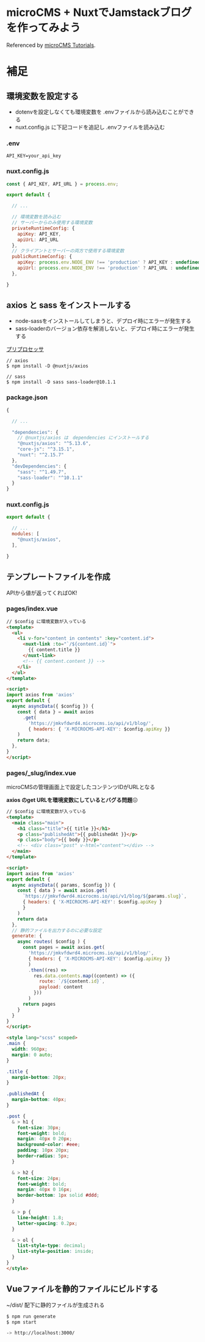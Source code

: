 # microCMS + NuxtでJamstackブログを作ってみよう
Referenced by [microCMS Tutorials](https://blog.microcms.io/microcms-nuxt-jamstack-blog/).

# 補足

## 環境変数を設定する

- dotenvを設定しなくても環境変数を .envファイルから読み込むことができる
- nuxt.config.js に下記コードを追記し .envファイルを読み込む

### .env

```
API_KEY=your_api_key
```

### nuxt.config.js

```javascript
const { API_KEY, API_URL } = process.env;

export default {

  // ...

  // 環境変数を読み込む
  // サーバーからのみ使用する環境変数
  privateRuntimeConfig: {
    apiKey: API_KEY,
    apiUrL: API_URL
  },
  // クライアントとサーバーの両方で使用する環境変数
  publicRuntimeConfig: {
    apiKey: process.env.NODE_ENV !== 'production' ? API_KEY : undefined,
    apiUrl: process.env.NODE_ENV !== 'production' ? API_URL : undefined
  },

}
```

## axios と sass をインストールする

- node-sassをインストールしてしまうと、デプロイ時にエラーが発生する
- sass-loaderのバージョン依存を解消しないと、デプロイ時にエラーが発生する

[プリプロセッサ](https://nuxtjs.org/ja/docs/features/configuration/#%E3%83%97%E3%83%AA%E3%83%97%E3%83%AD%E3%82%BB%E3%83%83%E3%82%B5)

```
// axios
$ npm install -D @nuxtjs/axios

// sass
$ npm install -D sass sass-loader@10.1.1
```

### package.json

```javascript
{

  // ...

  "dependencies": {
    // @nuxtjs/axios は　dependencies にインストールする
    "@nuxtjs/axios": "^5.13.6",
    "core-js": "^3.15.1",
    "nuxt": "^2.15.7"
  },
  "devDependencies": {
    "sass": "^1.49.7",
    "sass-loader": "^10.1.1"
  }
}
```

### nuxt.config.js

```javascript
export default {

  // ...
  modules: [
    "@nuxtjs/axios",
  ],

}
```

## テンプレートファイルを作成
APIから値が返ってくればOK!

### pages/index.vue

```html
// $config に環境変数が入っている
<template>
  <ul>
    <li v-for="content in contents" :key="content.id">
      <nuxt-link :to="`/${content.id}`">
        {{ content.title }}
      </nuxt-link>
      <!-- {{ content.content }} -->
    </li>
  </ul>
</template>

<script>
import axios from 'axios'
export default {
  async asyncData({ $config }) {
    const { data } = await axios
      .get(
        'https://jmkvfdwrd4.microcms.io/api/v1/blog/',
        { headers: { 'X-MICROCMS-API-KEY': $config.apiKey }}
    )
    return data;
  },
}
</script>
```

### pages/_slug/index.vue
microCMSの管理画面上で設定したコンテンツIDがURLとなる

**axios のget URLを環境変数にしているとバグる問題**😖

```html
// $config に環境変数が入っている
<template>
  <main class="main">
    <h1 class="title">{{ title }}</h1>
    <p class="publishedAt">{{ publishedAt }}</p>
    <p class="body">{{ body }}</p>
    <!-- <div class="post" v-html="content"></div> -->
  </main>
</template>

<script>
import axios from 'axios'
export default {
  async asyncData({ params, $config }) {
    const { data } = await axios.get(
      `https://jmkvfdwrd4.microcms.io/api/v1/blog/${params.slug}`,
      { headers: { 'X-MICROCMS-API-KEY': $config.apiKey }
      }
    )
    return data
  },
  // 静的ファイルを出力するのに必要な設定
  generate: {
    async routes( $config ) {
      const pages = await axios.get(
        'https://jmkvfdwrd4.microcms.io/api/v1/blog/',
        { headers: { 'X-MICROCMS-API-KEY': $config.apiKey }}
        )
        .then((res) =>
          res.data.contents.map((content) => ({
            route: `/${content.id}`,
            payload: content
          }))
        )
      return pages
    }
  }
}
</script>

<style lang="scss" scoped>
.main {
  width: 960px;
  margin: 0 auto;
}

.title {
  margin-bottom: 20px;
}

.publishedAt {
  margin-bottom: 40px;
}

.post {
  & > h1 {
    font-size: 30px;
    font-weight: bold;
    margin: 40px 0 20px;
    background-color: #eee;
    padding: 10px 20px;
    border-radius: 5px;
  }

  & > h2 {
    font-size: 24px;
    font-weight: bold;
    margin: 40px 0 16px;
    border-bottom: 1px solid #ddd;
  }

  & > p {
    line-height: 1.8;
    letter-spacing: 0.2px;
  }

  & > ol {
    list-style-type: decimal;
    list-style-position: inside;
  }
}
</style>
```

## Vueファイルを静的ファイルにビルドする
~/dist/ 配下に静的ファイルが生成される

```bash
$ npm run generate
$ npm start

-> http://localhost:3000/
```